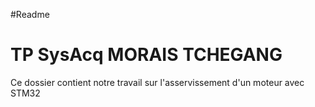 #Readme
# TP SysAcq MORAIS TCHEGANG
Ce dossier contient notre travail sur l'asservissement d'un moteur avec STM32
